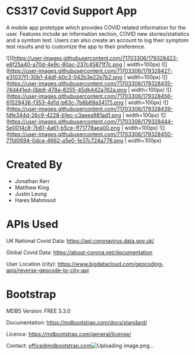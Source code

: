 # CS317 Covid Support App
A mobile app prototype which provides COVID related information for the user. Features include an information section, COVID new stories/statistics and a symtom test. Users can also create an account to log their symptom test results and to customize the app to their preference. 

![](https://user-images.githubusercontent.com/71703306/179328423-e6f25a40-a70d-4e9c-80ac-237c45871f7c.png | width=100px)
![](https://user-images.githubusercontent.com/71703306/179328427-e31037f1-30b1-44df-b0c3-042b3e22e7b2.png | width=100px)
![](https://user-images.githubusercontent.com/71703306/179328435-74d441ed-0bb6-478a-8255-45db442a762a.png | width=100px)
![](https://user-images.githubusercontent.com/71703306/179328456-61529436-f353-4d1d-b63c-7b6b69a34175.png | width=100px)
![](https://user-images.githubusercontent.com/71703306/179328439-fdfe344d-26c9-4228-b1ec-c3aeea981ad1.png | width=100px)
![](https://user-images.githubusercontent.com/71703306/179328444-5e0014c8-7b61-4a61-b5ce-1f71778aea00.png | width=100px)
![](https://user-images.githubusercontent.com/71703306/179328450-711d0694-0dca-4662-a5e0-1e37c724a776.png | width=100px)


# Created By
* Jonathan Kerr
* Matthew King
* Justin Leung
* Hares Mahmood

# APIs Used
UK National Covid Data:
https://api.coronavirus.data.gov.uk/

Global Covid Data:
https://about-corona.net/documentation

User Location (city):
https://www.bigdatacloud.com/geocoding-apis/reverse-geocode-to-city-api

# Bootstrap
MDB5
Version: FREE 3.3.0

Documentation:
https://mdbootstrap.com/docs/standard/

Licence:
https://mdbootstrap.com/general/license/

Contact:
office@mdbootstrap.com![Uploading image.png…]()

